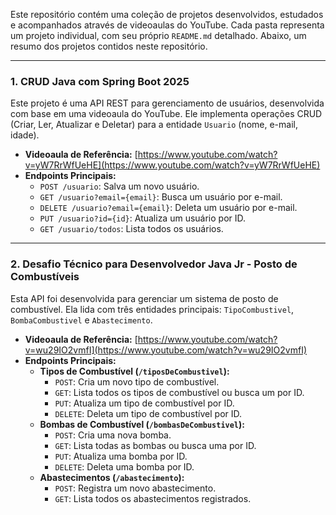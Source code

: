 Este repositório contém uma coleção de projetos desenvolvidos, estudados e acompanhados através de videoaulas do YouTube. Cada pasta representa um projeto individual, com seu próprio `README.md` detalhado. Abaixo, um resumo dos projetos contidos neste repositório.

---

### **1. CRUD Java com Spring Boot 2025**

Este projeto é uma API REST para gerenciamento de usuários, desenvolvida com base em uma videoaula do YouTube. Ele implementa operações CRUD (Criar, Ler, Atualizar e Deletar) para a entidade `Usuario` (nome, e-mail, idade).

* **Videoaula de Referência:** [https://www.youtube.com/watch?v=yW7RrWfUeHE](https://www.youtube.com/watch?v=yW7RrWfUeHE)
* **Endpoints Principais:**
    * `POST /usuario`: Salva um novo usuário.
    * `GET /usuario?email={email}`: Busca um usuário por e-mail.
    * `DELETE /usuario?email={email}`: Deleta um usuário por e-mail.
    * `PUT /usuario?id={id}`: Atualiza um usuário por ID.
    * `GET /usuario/todos`: Lista todos os usuários.

---

### **2. Desafio Técnico para Desenvolvedor Java Jr - Posto de Combustíveis**

Esta API foi desenvolvida para gerenciar um sistema de posto de combustível. Ela lida com três entidades principais: `TipoCombustivel`, `BombaCombustivel` e `Abastecimento`.

* **Videoaula de Referência:** [https://www.youtube.com/watch?v=wu29IO2vmfI](https://www.youtube.com/watch?v=wu29IO2vmfI)
* **Endpoints Principais:**
    * **Tipos de Combustível (`/tiposDeCombustivel`):**
        * `POST`: Cria um novo tipo de combustível.
        * `GET`: Lista todos os tipos de combustível ou busca um por ID.
        * `PUT`: Atualiza um tipo de combustível por ID.
        * `DELETE`: Deleta um tipo de combustível por ID.
    * **Bombas de Combustível (`/bombasDeCombustivel`):**
        * `POST`: Cria uma nova bomba.
        * `GET`: Lista todas as bombas ou busca uma por ID.
        * `PUT`: Atualiza uma bomba por ID.
        * `DELETE`: Deleta uma bomba por ID.
    * **Abastecimentos (`/abastecimento`):**
        * `POST`: Registra um novo abastecimento.
        * `GET`: Lista todos os abastecimentos registrados.
